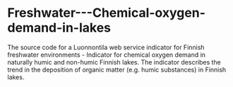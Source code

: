 # Freshwater---Chemical-oxygen-demand-in-lakes
The source code for a Luonnontila web service indicator for Finnish freshwater environments - Indicator for chemical oxygen demand in naturally humic and non-humic Finnish lakes. The indicator describes the trend in the deposition of organic matter (e.g. humic substances) in Finnish lakes.
